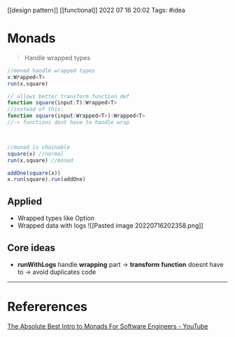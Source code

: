 [[design pattern]] [[functional]]
2022 07 16 20:02
Tags: #idea 
# Monads
> Handle wrapped types
```typescript
//monad handle wrapped types 
x:Wrapped<T>
run(x,square)

// allows better transform function def
function square(input:T):Wrapped<T>
//instead of this:
function square(input:Wrapped<T>):Wrapped<T>
//-> functions dont have to handle wrap 



//monad is chainable 
square(x) //normal 
run(x,square) //monad

addOne(square(x))
x.run(square).run(addOne) 

```
## Applied 
- Wrapped types like Option 
- Wrapped data with logs 
![[Pasted image 20220716202358.png]]
## Core ideas 
- **runWithLogs** handle **wrapping** part
-> **transform** **function** doesnt have to 
-> avoid duplicates code 

--- 
# Refererences 
[The Absolute Best Intro to Monads For Software Engineers - YouTube](https://www.youtube.com/watch?v=C2w45qRc3aU)


